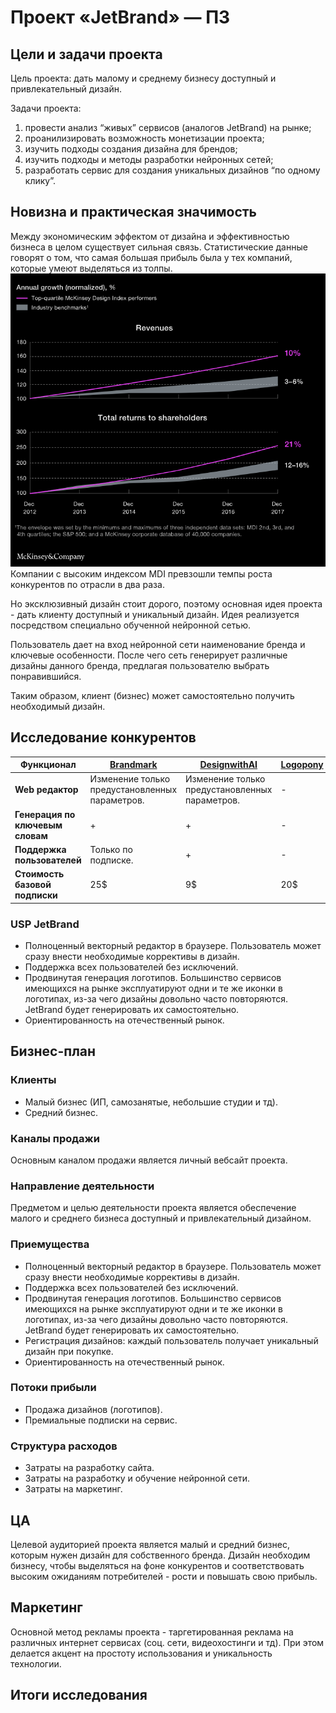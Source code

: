 # Проект «JetBrand» — ПЗ

## Цели и задачи проекта
Цель проекта: дать малому и среднему бизнесу доступный и привлекательный дизайн.

Задачи проекта:
1. провести анализ “живых” сервисов (аналогов JetBrand) на рынке;
1. проанилизировать возможность монетизации проекта;
1. изучить подходы создания дизайна для брендов;
1. изучить подходы и методы разработки нейронных сетей;
1. разработать сервис для создания уникальных дизайнов “по одному клику”.

## Новизна и практическая значимость
Между экономическим эффектом от дизайна и эффективностью бизнеса в целом существует сильная связь.
Статистические данные говорят о том, что самая большая прибыль была у тех компаний, которые умеют выделяться из толпы.
![Статистика MDI](https://github.com/snkot/SysAnalysis/blob/docs/pics/mdi-graph.png)
Компании с высоким индексом MDI превзошли темпы роста конкурентов по отрасли в два раза.

Но эксклюзивный дизайн стоит дорого, поэтому основная идея проекта - дать клиенту доступный и уникальный дизайн.
Идея реализуется посредством специально обученной нейронной сетью.

Пользователь дает на вход нейронной сети наименование бренда и ключевые особенности. 
После чего сеть генерирует различные дизайны данного бренда, предлагая пользователю выбрать понравившийся.

Таким образом, клиент (бизнес) может самостоятельно получить необходимый дизайн.

## Исследование конкурентов
| **Функционал** | [Brandmark](https://brandmark.io/) | [DesignwithAI](https://www.designwithai.com/) | [Logopony](https://www.logopony.com/) |
| -------------- | -------------- | -------------- | -------------- |
| **Web редактор** | Изменение только предустановленных параметров. | Изменение только предустановленных параметров. | - |
| **Генерация по ключевым словам** | + | + | - |
| **Поддержка пользователей** | Только по подписке. | + | - |
| **Стоимость базовой подписки** | 25$ | 9$ | 20$ |

### USP JetBrand
- Полноценный векторный редактор в браузере. Пользователь может сразу внести необходимые коррективы в дизайн.
- Поддержка всех пользователей без исключений.
- Продвинутая генерация логотипов. Большинство сервисов имеющихся на рынке эксплуатируют одни и те же иконки в логотипах, из-за чего дизайны довольно часто повторяются. JetBrand будет генерировать их самостоятельно.
- Ориентированность на отечественный рынок.

## Бизнес-план
### Клиенты
- Малый бизнес (ИП, самозанятые, небольшие студии и тд).
- Средний бизнес.

### Каналы продажи
Основным каналом продажи является личный вебсайт проекта.

### Направление деятельности
Предметом и целью деятельности проекта является обеспечение малого и среднего бизнеса доступный и привлекательный дизайном.

### Приемущества
- Полноценный векторный редактор в браузере. Пользователь может сразу внести необходимые коррективы в дизайн.
- Поддержка всех пользователей без исключений.
- Продвинутая генерация логотипов. Большинство сервисов имеющихся на рынке эксплуатируют одни и те же иконки в логотипах, из-за чего дизайны довольно часто повторяются. JetBrand будет генерировать их самостоятельно.
- Регистрация дизайнов: каждый пользователь получает уникальный дизайн при покупке.
- Ориентированность на отечественный рынок.

### Потоки прибыли
- Продажа дизайнов (логотипов).
- Премиальные подписки на сервис.

### Структура расходов
- Затраты на разработку сайта.
- Затраты на разработку и обучение нейронной сети.
- Затраты на маркетинг.

## ЦА
Целевой аудиторией проекта является малый и средний бизнес, которым нужен дизайн для собственного бренда.
Дизайн необходим бизнесу, чтобы выделяться на фоне конкурентов и соответствовать высоким ожиданиям потребителей - рости и повышать свою прибыль.

## Маркетинг
Основной метод рекламы проекта - таргетированная реклама на различных интернет сервисах (соц. сети, видеохостинги и тд).
При этом делается акцент на простоту использования и уникальность технологии.

## Итоги исследования
